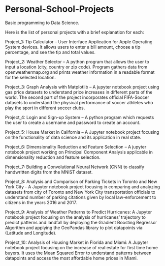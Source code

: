 # Personal-School-Projects
Basic programming to Data Science. 

Here is the list of personal projects with a brief explanation for each:


Project_1: Tip Calculator – User Interface Application for Apple Operating System devices. It allows users to enter a bill amount, choose a tip percentage, and see the tip and total values. 

Project_2: Weather Selector – A python program that allows the user to input a location (city, country or zip code). Program gathers data from openweathermap.org and prints weather information in a readable format for the selected location. 


Project_3: Graph Analysis with Matplotlib – A jupyter notebook project using gas price datasets to understand price increases in different parts of the world. The second part of the project incorporates official FIFA-Soccer datasets to understand the physical performance of soccer athletes who play the sport in different soccer clubs.


Project_4: Login and Sign-up System – A python program which requests the user to create a username and password to create an account. 


Project_5: House Market in California – A Jupyter notebook project focusing on the functionality of data science and its application in real state.  


Project_6: Dimensionality Reduction and Feature Selection – A jupyter notebook project working on Principal Component Analysis applicable in dimensionality reduction and feature selection. 


Project_7: Building a Convolutional Neural Network (CNN) to classify handwritten digits from the MNIST dataset.  


Project_8: Analysis and Comparison of Parking Tickets in Toronto and New York City - A Jupyter notebook project focusing in comparing and analyzing datasets from city of Toronto and New York City transportation officials to understand number of parking citations given by local law-enforcement to citizens in the years 2016 and 2017.


Project_9: Analysis of Weather Patterns to Predict Hurricanes: A Jupyter notebook project focusing on the analysis of hurricanes’ trajectory to predict patterns and landfall by deploying the Gradient Boosting Regressor Algorithm and applying the GeoPandas library to plot datapoints via (Latitude and Longitude). 


Project_10: Analysis of Housing Market in Florida and Miami: A Jupyter notebook project focusing on the increase of real estate for first time home buyers. It uses the Mean Squared Error to understand patterns between datapoints and access the most affordable home prices in Miami. 

